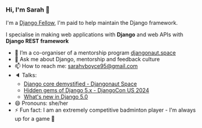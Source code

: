 ### Hi, I'm Sarah 👋

I'm a [Django Fellow](https://www.djangoproject.com/weblog/2024/mar/22/welcome-our-new-fellow-sarah-boyce), I'm paid to help maintain the Django framework.

I specialise in making web applications with **Django** and web APIs with **Django REST framework**

- 🔭 I’m a co-organiser of a mentorship program [djangonaut.space](https://djangonaut.space/)
- 💬 Ask me about Django, mentorship and feedback culture
- 📫 How to reach me: sarahvboyce95@gmail.com
- 🔈 Talks:
   - [Django core demystified - Djangonaut Space](https://youtu.be/8rIylYYCmSI?si=i8f7ASUyzEoX6YDU)
   - [Hidden gems of Django 5.x - DjangoCon US 2024](https://youtu.be/OEskMO_cvpw?si=SwHcYt_fW9vLZm66)
   - [What's new in Django 5.0](https://www.youtube.com/watch?v=PiftWvafq80)
- 😄 Pronouns: she/her
- ⚡ Fun fact: I am an extremely competitive badminton player - I'm always up for a game :badminton: 
